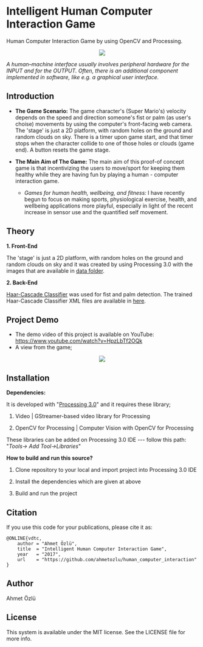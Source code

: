 # Intelligent Human Computer Interaction Game
Human Computer Interaction Game by using OpenCV and Processing.

<p align="center">
  <img src="https://user-images.githubusercontent.com/22610163/29589421-e895550a-879d-11e7-9e3f-b04546cd9ece.png">
</p>

*A human–machine interface usually involves peripheral hardware for the INPUT and for the OUTPUT. Often, there is an additional component implemented in software, like e.g. a graphical user interface.*

## Introduction

- **The Game Scenario:** The game character's (Super Mario's) velocity depends on the speed and direction someone's fist or palm (as user's choise) movements by using the computer's front-facing web camera. The 'stage' is just a 2D platform, with random holes on the ground and random clouds on sky. There is a timer upon game start, and that timer stops when the character collide to one of those holes or clouds (game end). A button resets the game stage. 

- **The Main Aim of The Game:** The main aim of this proof-of concept game is that incentivizing the users to move/sport for keeping them healthy while they are having fun by playing a human - computer interaction game.

    - *Games for human health, wellbeing, and fitness:* I have recently begun to focus on making sports, physiological exercise, health, and wellbeing applications more playful, especially in light of the recent increase in sensor use and the quantified self movement.

## Theory

**1. Front-End**

The 'stage' is just a 2D platform, with random holes on the ground and random clouds on sky and it was created by using Processing 3.0 with the images that are available in [data folder](https://github.com/ahmetozlu/intelligent-human-computer-interaction-game/tree/master/src/mario/data).

**2. Back-End**

[Haar-Cascade Classifier](http://docs.opencv.org/2.4/modules/objdetect/doc/cascade_classification.html) was used for fist and palm detection. The trained Haar-Cascade Classifier XML files are available in [here](https://github.com/ahmetozlu/intelligent-human-computer-interaction-game/tree/master/src/mario).


## Project Demo
- The demo video of this project is available on YouTube: https://www.youtube.com/watch?v=HpzLbTf2OQk
- A view from the game;

<p align="center">
  <img src="https://user-images.githubusercontent.com/22610163/29653050-ee737c04-88b0-11e7-8b3e-3404b592732c.gif">
</p>

## Installation
**Dependencies:**

It is developed with "[Processing 3.0](https://processing.org/download/)" and it requires these library;

1. Video | GStreamer-based video library for Processing

2. OpenCV for Processing | Computer Vision with OpenCV for Processing

These libraries can be added on Processing 3.0 IDE --- follow this path: "*Tools-> Add Tool->Libraries*" 
    
**How to build and run this source?**

1. Clone repository to your local and import project into Processing 3.0 IDE

2. Install the dependencies which are given at above

3. Build and run the project

## Citation
If you use this code for your publications, please cite it as:

    @ONLINE{vdtc,
        author = "Ahmet Özlü",
        title  = "Intelligent Human Computer Interaction Game",
        year   = "2017",
        url    = "https://github.com/ahmetozlu/human_computer_interaction"
    }

## Author
Ahmet Özlü

## License
This system is available under the MIT license. See the LICENSE file for more info.
